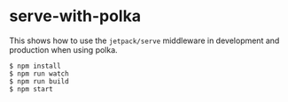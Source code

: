 # serve-with-polka

This shows how to use the `jetpack/serve` middleware in development and production when using polka.

    $ npm install
    $ npm run watch
    $ npm run build
    $ npm start
